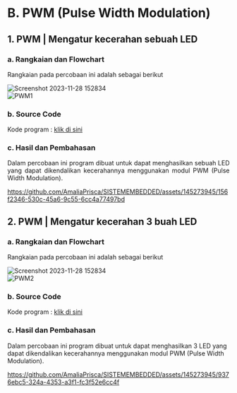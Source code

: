 # B. PWM (Pulse Width Modulation)

## 1. PWM | Mengatur kecerahan sebuah LED

### a. Rangkaian dan Flowchart
Rangkaian pada percobaan ini adalah sebagai berikut


![Screenshot 2023-11-28 152834](https://github.com/AmaliaPrisca/SISTEMEMBEDDED/assets/145273945/c3861aaa-f52f-45e6-87cf-d19d998e8d3a)
<br>
![PWM1](https://github.com/AmaliaPrisca/SISTEMEMBEDDED/assets/145273945/701a1487-9403-4a6d-a219-b3d6aac625a8)


### b. Source Code
Kode program : <a href="PWM/PWM_1/PWM_1.ino">klik di sini</a>

### c. Hasil dan Pembahasan
<p align="justify">Dalam percobaan ini program dibuat untuk dapat menghasilkan sebuah LED yang dapat dikendalikan kecerahannya menggunakan modul PWM (Pulse Width Modulation).

https://github.com/AmaliaPrisca/SISTEMEMBEDDED/assets/145273945/156f2346-530c-45a6-9c55-6cc4a77497bd



## 2. PWM | Mengatur kecerahan 3 buah LED

### a. Rangkaian dan Flowchart
Rangkaian pada percobaan ini adalah sebagai berikut

![Screenshot 2023-11-28 152834](https://github.com/AmaliaPrisca/SISTEMEMBEDDED/assets/145273945/e33b8a3a-ce10-4854-a352-504b09efb6c9)
<br>
![PWM2](https://github.com/AmaliaPrisca/SISTEMEMBEDDED/assets/145273945/61d3173e-9401-4f42-862e-a6d91ce49129)


### b. Source Code
Kode program : <a href="PWM/PWM_2/PWM_2.ino">klik di sini</a>

### c. Hasil dan Pembahasan
Dalam percobaan ini program dibuat untuk dapat menghasilkan 3 LED yang dapat dikendalikan kecerahannya menggunakan modul PWM (Pulse Width Modulation).

https://github.com/AmaliaPrisca/SISTEMEMBEDDED/assets/145273945/9376ebc5-324a-4353-a3f1-fc3f52e6cc4f


